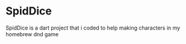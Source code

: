 # SpidDice
SpidDice is a dart project that i coded to help making characters in my homebrew dnd game
